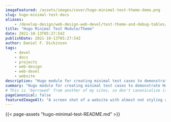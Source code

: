 ```yaml
---
imageFeatured: /assets/images/cover/hugo-minimal-test-theme-demo.png
slug: hugo-minimal-test-docs
aliases:
    - /develop-design/web-design-web-devel/test-theme-and-debug-tables/hugo-minimal-test-docs/
title: "Hugo Minimal Test Module/Theme"
date: 2021-10-13T05:27:54Z
publishDate: 2021-10-13T05:27:54Z
author: Daniel F. Dickinson
tags:
    - devel
    - docs
    - projects
    - web-design
    - web-devel
    - website
description: "Hugo module for creating minimal test cases to demonstrate Hugo issues"
summary: "Hugo module for creating minimal test cases to demonstrate Hugo issues"
# This is 'borrowed' from another of my sites, so don't canonicalize it here.
pageCanonical: false
featuredImageAlt: "A screen shot of a website with almost not styling and a basic table with solid borders on the bottom of the screen"
---
```


{{< page-assets "hugo-minimal-test-README.md" >}}
